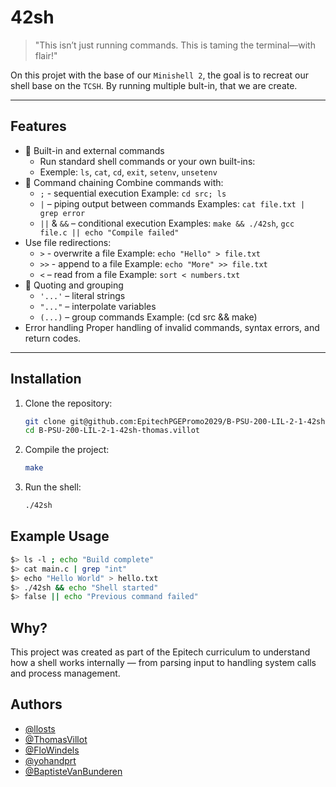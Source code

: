 # 42sh

> "This isn’t just running commands. This is taming the terminal—with flair!"  

On this projet with the base of our `Minishell 2`, the goal is to recreat our shell base on the `TCSH`. By running multiple bult-in, that we are create.

---

## Features

- 🔧 Built-in and external commands 
  - Run standard shell commands or your own built-ins:
  - Exemple: `ls`, `cat`, `cd`, `exit`, `setenv`, `unsetenv`
- 🔗 Command chaining
Combine commands with:
  - `;` - sequential execution
  Example: `cd src; ls`
  - `|` – piping output between commands
  Examples: `cat file.txt | grep error`
  - `||` & `&&` – conditional execution
  Examples: `make && ./42sh`, `gcc file.c || echo "Compile failed"`
- Use file redirections:
  - `>` - overwrite a file
  Example: `echo "Hello" > file.txt`
  - `>>` - append to a file
  Example: `echo "More" >> file.txt`
  - `<` – read from a file
  Example: `sort < numbers.txt`
- 📜 Quoting and grouping
  - `'...'` – literal strings
  - `"..."` – interpolate variables
  - `(...)` – group commands
  Example: (cd src && make)
- Error handling
Proper handling of invalid commands, syntax errors, and return codes.

---

## Installation

1. Clone the repository:
   ```bash
   git clone git@github.com:EpitechPGEPromo2029/B-PSU-200-LIL-2-1-42sh-thomas.villot.git
   cd B-PSU-200-LIL-2-1-42sh-thomas.villot
   ```
2. Compile the project:
    ```bash
    make
    ```
3. Run the shell:
    ```bash
    ./42sh
    ```

## Example Usage

```bash
$> ls -l ; echo "Build complete"
$> cat main.c | grep "int"
$> echo "Hello World" > hello.txt
$> ./42sh && echo "Shell started"
$> false || echo "Previous command failed"
```

## Why?
This project was created as part of the Epitech curriculum to understand how a shell works internally — from parsing input to handling system calls and process management.


## Authors
- [@llosts](https://github.com/llosts)
- [@ThomasVillot](https://github.com/ThomasVillot)
- [@FloWindels](https://github.com/FloWindels)
- [@yohandprt](https://github.com/yohandprt)
- [@BaptisteVanBunderen](https://github.com/BaptisteVanBunderen)